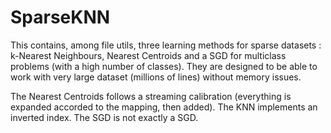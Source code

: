 # SparseKNN

This contains, among file utils, three learning methods for sparse datasets : k-Nearest Neighbours, Nearest Centroids and a SGD for multiclass problems (with a high number of classes). They are designed to be able to work with very large dataset (millions of lines) without memory issues.

The Nearest Centroids follows a streaming calibration (everything is expanded accorded to the mapping, then added). 
The KNN implements an inverted index.
The SGD is not exactly a SGD.
